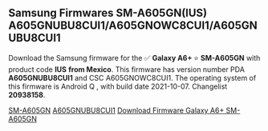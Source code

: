 <h2>Samsung Firmwares SM-A605GN(IUS) A605GNUBU8CUI1/A605GNOWC8CUI1/A605GNUBU8CUI1</h2>
Download the Samsung firmware for the ✅ <strong>Galaxy A6+ </strong> ⭐ <strong>SM-A605GN</strong> with product code <strong>IUS</strong> <strong> from Mexico</strong>. This firmware has version number PDA <strong>A605GNUBU8CUI1</strong> and CSC A605GNOWC8CUI1. The operating system of this firmware is Android Q , with build date 2021-10-07. Changelist <strong>20938158</strong>.


[SM-A605GN](https://samfirm.shop/samsung/model/SM-A605GN)
[A605GNUBU8CUI1](https://samfirm.shop/samsung/pda/A605GNUBU8CUI1)
[Download Firmware Galaxy A6+ SM-A605GN](https://samfirm.shop/samsung/firmware/463367)

